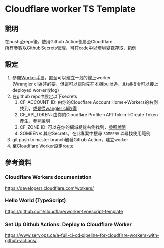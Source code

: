 # Cloudflare worker TS Template

## 說明
在push至repo後，使用Github Action部屬至Cloudflare\
所有參數以Github Secrets管理，可在code中以環境變數存取，[範例](src/handler.ts#L2)

## 設定
1. 參閱[Worker手冊](https://developers.cloudflare.com/workers/learning/getting-started)，直至可以建立一般的線上worker\
(Wrangler cli為非必要，但這可以讓你先在本機build過，且tail指令可以接上deployed worker收log)
2. 在github repo中設定以下secrets
   1. CF_ACCOUNT_ID: 由你的Cloudflare Account Home→Workers的右側找到，[或是從wangler cli取得](https://developers.cloudflare.com/workers/learning/getting-started#6-preview-your-project)
   2. CF_API_TOKEN: 由你的Cloudflare Profile→API Token→Create Token產生，[參照說明](https://developers.cloudflare.com/workers/cli-wrangler/authentication#generate-tokens)
   3. CF_ZONE_ID: 可以在你的網域總覧右側找到，[參照說明](https://developers.cloudflare.com/workers/learning/getting-started#optional-configure-for-deploying-to-a-registered-domain)
   4. SOMEENV: 其它Secrets，在此專案中搜尋 `SOMEENV` 以尋找使用範例
3. git push to master branch觸發Github Action，建立worker
4. 至Cloudflare Worker設定route

## 參考資料
### Cloudflare Workers documentation
https://developers.cloudflare.com/workers/

### Hello World (TypeScript)
https://github.com/cloudflare/worker-typescript-template

### Set Up Github Actions: Deploy to Cloudflare Worker
https://www.serviops.ca/a-full-ci-cd-pipeline-for-cloudflare-workers-with-github-actions/